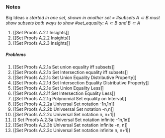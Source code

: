 ### Notes

Big Ideas
_x started in one set, shown in another set = #subsets $A\subset B$_ 
_must show subsets both ways to show #set_equality: $A\subset B$ and $B \subset A$_
1. [[Set Proofs A.2.1 Insights]]
2. [[Set Proofs A.2.2 Insights]]
3. [[Set Proofs A.2.3 Insights]]

##### Problems
1. [[Set Proofs A.2.1a Set union equality iff subsets]]
2. [[Set Proofs A.2.1b Set Intersection equality iff subsets]]
3. [[Set Proofs A.2.1c Set Union Equality Distributive Property]]
4. [[Set Proofs A.2.1d Set Intersection Equality Distributive Property]]
5. [[Set Proofs A.2.1e Set Union Equality Less]]
6. [[Set Proofs A.2.1f Set Intersection Equality Less]]
7. [[Set Proofs A.2.1g Polynomial Set equality on Interval]]
8.  [[Set Proofs A.2.2a Universal Set notation -1n,1n]]
9.  [[Set Proofs A.2.2b Univsersal Set notation -n,n]]
10. [[Set Proofs A.2.2c Universal Set notation n, n+1]]
11. [[ Set Proofs A.2.3a Universal Set notation infinite -1n,1n]]
12. [[Set Proofs A.2.3b Universal Set notation infinite -n, n]]
13. [[Set Proofs A.2.3c Universal Set notation infinite n, n+1]]

